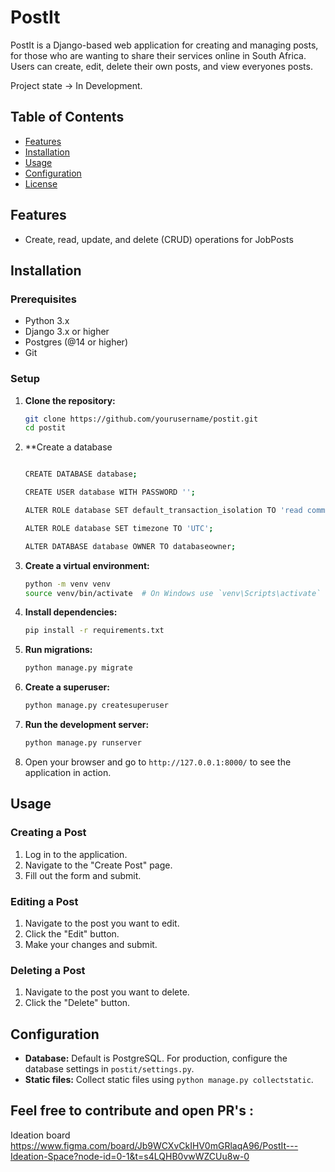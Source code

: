 # PostIt

PostIt is a Django-based web application for creating and managing posts, for those who are wanting to share their services online in South Africa. Users can create, edit, delete their own posts, and view everyones posts.

Project state -> In Development.

## Table of Contents
- [Features](#features)
- [Installation](#installation)
- [Usage](#usage)
- [Configuration](#configuration)
- [License](#license)

## Features
- Create, read, update, and delete (CRUD) operations for JobPosts

## Installation

### Prerequisites
- Python 3.x
- Django 3.x or higher
- Postgres (@14 or higher)
- Git

### Setup

1. **Clone the repository:**
    ```bash
    git clone https://github.com/yourusername/postit.git
    cd postit
    ```
2. **Create a database
    ```bash

    CREATE DATABASE database;

    CREATE USER database WITH PASSWORD '';

    ALTER ROLE database SET default_transaction_isolation TO 'read committed';

    ALTER ROLE database SET timezone TO 'UTC';

    ALTER DATABASE database OWNER TO databaseowner;
    ```

3. **Create a virtual environment:**
    ```bash
    python -m venv venv
    source venv/bin/activate  # On Windows use `venv\Scripts\activate`
    ```

4. **Install dependencies:**
    ```bash
    pip install -r requirements.txt
    ```

5. **Run migrations:**
    ```bash
    python manage.py migrate
    ```

6. **Create a superuser:**
    ```bash
    python manage.py createsuperuser
    ```

7. **Run the development server:**
    ```bash
    python manage.py runserver
    ```

8. Open your browser and go to `http://127.0.0.1:8000/` to see the application in action.

## Usage

### Creating a Post
1. Log in to the application.
2. Navigate to the "Create Post" page.
3. Fill out the form and submit.

### Editing a Post
1. Navigate to the post you want to edit.
2. Click the "Edit" button.
3. Make your changes and submit.

### Deleting a Post
1. Navigate to the post you want to delete.
2. Click the "Delete" button.

## Configuration
- **Database:** Default is PostgreSQL. For production, configure the database settings in `postit/settings.py`.
- **Static files:** Collect static files using `python manage.py collectstatic`.

## Feel free to contribute and open PR's :

Ideation board <br/> 
https://www.figma.com/board/Jb9WCXvCkIHV0mGRlaqA96/PostIt---Ideation-Space?node-id=0-1&t=s4LQHB0vwWZCUu8w-0 


